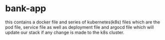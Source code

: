 # bank-app
this contains a docker file and series of kubernetes(k8s) files which are the pod file, service file as well as deployment file and argocd file which will update our stack if any change is made to the k8s cluster.
